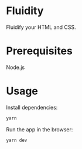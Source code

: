 # Fluidity

Fluidify your HTML and CSS.

# Prerequisites
Node.js

# Usage
Install dependencies:
```bash
yarn
```
Run the app in the browser:
```bash
yarn dev
```